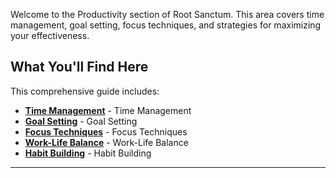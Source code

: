 
Welcome to the Productivity section of Root Sanctum. This area covers time management, goal setting, focus techniques, and strategies for maximizing your effectiveness.

## What You'll Find Here

This comprehensive guide includes:

- **[Time Management](./time-management.md)** - Time Management
- **[Goal Setting](./goal-setting.md)** - Goal Setting
- **[Focus Techniques](./focus-techniques.md)** - Focus Techniques
- **[Work-Life Balance](./work-life-balance.md)** - Work-Life Balance
- **[Habit Building](./habit-building.md)** - Habit Building

---
